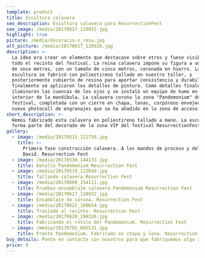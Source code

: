 ```yaml
---
template: product
title: Escultura calavera
seo_description: Escultura calavera para ResurrectionFest
seo_image: /media/20170617_120932.jpg
highlight: true
picture: /media/decoracio-n_resu.jpg
alt_picture: /media/20170617_120926.jpg
description: >-
  La idea era crear un elemento que destacase sobre otros y fuese visible desde
  todo el recinto del festival. La reina calavera impone su figura a una altura
  de once metros, con un tamaño de cinco metros, coronada en hierro. La
  escultura se fabricó con poliestireno tallado en nuestro taller, y
  posteriormente cubierto de resina para aportar consistencia y durabilidad, y
  finalmente se aplicaron los detalles de pintura. Como detalles finales se
  iluminaron las cuencas de los ojos y se instaló un equipo de humo en el
  interior de la mandíbula. La calavera corona la zona "Pandemonium" del
  festival, completada con un cierre en chapa, lonas, corpóreos envejecidos y un
  nuevo photocall de engranajes que se ha añadido en la zona de acceso.
short_description: >-
  Hemos fabricado esta calavera en poliestireno tallado a mano. La escultura
  forma parte del decorado de la zona VIP del festival ResurrectionFest
gallery:
  - image: /media/20170515_122716.jpg
    title: >-
      Primera fase construcción calavera. A los mandos de proceso y del cigarro,
      David. Resurrection Fest
  - image: /media/20170530_144133.jpg
    title: Detalle Pandemonium Resurrection Fest
  - image: /media/20170519_122649.jpg
    title: Tallando calavera Resurrection Fest
  - image: /media/20170609_154111.jpg
    title: Pruebas ensamblaje calavera Pandemonium Resurrection Fest
  - image: /media/20170617_120932.jpg
    title: Ensamblaje de corona. Resurrection Fest
  - image: /media/20170622_160654.jpg
    title: Traslado al recinto. Resurrection Fest
  - image: /media/20170628_194326.jpg
    title: Fabricando el rótulo del Pandemonium. Resurrection Fest
  - image: /media/20170702_095531.jpg
    title: Frente Pandemonium. Fabricado en chapa y lona. Resurrection Fest
buy_details: Ponte en contacto con nosotros para que fabriquemos algo así para ti.
price: 0
---
```


